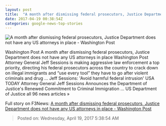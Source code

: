 ```yaml
---
layout: post
title:  "A month after dismissing federal prosecutors, Justice Department does not have any US attorneys in place - Washington Post"
date: 2017-04-19 00:38:54Z
categories: google-news-top-stories
---
```


![A month after dismissing federal prosecutors, Justice Department does not have any US attorneys in place - Washington Post](https://img.washingtonpost.com/rf/image_1484w/2010-2019/WashingtonPost/2017/04/18/National-Security/Images/Attorney_General_Gangs_56047-ac6f9.jpg)

Washington Post A month after dismissing federal prosecutors, Justice Department does not have any US attorneys in place Washington Post Attorney General Jeff Sessions is making aggressive law enforcement a top priority, directing his federal prosecutors across the country to crack down on illegal immigrants and “use every tool” they have to go after violent criminals and drug ... Jeff Sessions: 'Avoid harmful federal intrusion' USA TODAY Attorney General Jeff Sessions Announces the Department of Justice's Renewed Commitment to Criminal Immigration ... US Department of Justice all 96 news articles »


Full story on F3News: [A month after dismissing federal prosecutors, Justice Department does not have any US attorneys in place - Washington Post](http://www.f3nws.com/n/FXMsKB)

> Posted on: Wednesday, April 19, 2017 5:38:54 AM
